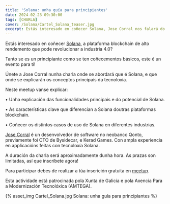 ```yaml
---
title: 'Solana: unha guía para principiantes'
date: 2024-02-23 09:30:00
tags: [CHARLA]
cover: /Solana/Cartel_Solana_teaser.jpg
excerpt: Estás interesado en coñecer Solana, Jose Corral nos falará do que é Solana e explicará os conceptos principais da tecnoloxía. Tanto se es un principiante como se ten coñecementos básicos, este é un evento para ti!
---
```


Estás interesado en coñecer [Solana](https://solana.com/), a plataforma blockchain de alto rendemento que pode revolucionar a industria 4.0?

Tanto se es un principiante como se ten coñecementos básicos, este é un evento para ti!

Únete a Jose Corral nunha charla onde se abordará que é Solana, e que onde se explicarán os conceptos principais da tecnoloxía.

Neste meetup vanse explicar:

• Unha explicación das funcionalidades principais e do potencial de Solana.

• As características clave que diferencian a Solana doutras plataformas blockchain.

• Coñecer os distintos casos de uso de Solana en diferentes industrias.

[Jose Corral](https://www.linkedin.com/in/jose-corral-102b8b33/) é un desenvolvedor de software no neobanco Qonto, previamente foi CTO de Bysidecar, e Kerad Games. Con ampla experiencia en applicacións feitas con tecnoloxía Solana.

A duración da charla será aproximadamente dunha hora. As prazas son limitadas, así que inscríbete agora!

Para participar debes de realizar a túa inscrición gratuita en [meetup](https://www.meetup.com/es-ES/aindustriosa/events/299375480/).

Esta actividade está patrocinada pola Xunta de Galicia e pola Axencia Para a Modernización Tecnolóxica (AMTEGA).


{% asset_img Cartel_Solana.jpg Solana: unha guía para principiantes %}
